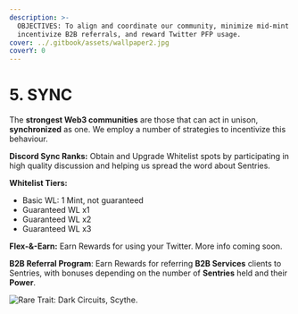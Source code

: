 ```yaml
---
description: >-
  OBJECTIVES: To align and coordinate our community, minimize mid-mint listings,
  incentivize B2B referrals, and reward Twitter PFP usage.
cover: ../.gitbook/assets/wallpaper2.jpg
coverY: 0
---
```


# 5. SYNC

The **strongest Web3 communities** are those that can act in unison, **synchronized** as one. We employ a number of strategies to incentivize this behaviour.

**Discord Sync Ranks:** Obtain and Upgrade Whitelist spots by participating in high quality discussion and helping us spread the word about Sentries.

**Whitelist Tiers:**

* Basic WL: 1 Mint, not guaranteed
* Guaranteed WL x1
* Guaranteed WL x2
* Guaranteed WL x3

**Flex-&-Earn:** Earn Rewards for using your Twitter. More info coming soon.

**B2B Referral Program**: Earn Rewards for referring **B2B Services** clients to Sentries, with bonuses depending on the number of **Sentries** held and their **Power**.

![Rare Trait: Dark Circuits, Scythe.](../.gitbook/assets/Sample12A.png)

